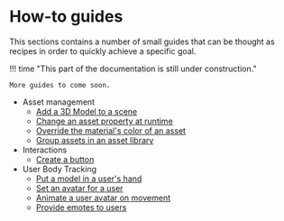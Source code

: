# How-to guides

This sections contains a number of small guides that can be thought as recipes in order to quickly achieve a specific goal.

!!! time "This part of the documentation is still under construction."

    More guides to come soon.

- Asset management
    - [Add a 3D Model to a scene](./add-a-3d-model.md)
    - [Change an asset property at runtime](./move-an-asset-at-runtime.md)
    - [Override the material's color of an asset](./change-color-asset.md)
    - [Group assets in an asset library](./group-assets-library.md)
- Interactions
    - [Create a button](./create-a-button.md)
- User Body Tracking
    - [Put a model in a user's hand](./put-a-model-in-a-users-hand.md)
    - [Set an avatar for a user](./add-an-avatar-to-a-user.md)
    - [Animate a user avatar on movement](./add-an-avatar-to-a-user.md)
    - [Provide emotes to users](./add-emotes.md)
